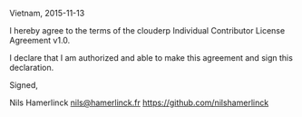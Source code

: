 Vietnam, 2015-11-13

I hereby agree to the terms of the clouderp Individual Contributor License
Agreement v1.0.

I declare that I am authorized and able to make this agreement and sign this
declaration.

Signed,

Nils Hamerlinck nils@hamerlinck.fr https://github.com/nilshamerlinck
